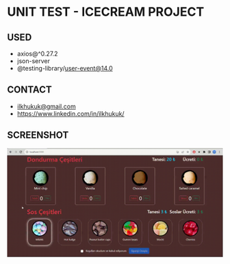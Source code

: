 # UNIT TEST - ICECREAM PROJECT

## USED
- axios@^0.27.2
- json-server
- @testing-library/user-event@14.0

## CONTACT
- ilkhukuk@gmail.com
- https://www.linkedin.com/in/ilkhukuk/

## SCREENSHOT
![](screen.gif)

